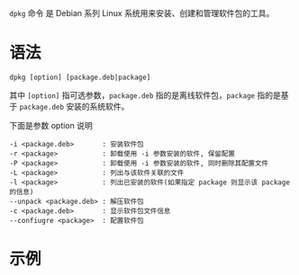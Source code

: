 `dpkg` 命令 是 Debian 系列 Linux 系统用来安装、创建和管理软件包的工具。

# 语法

```
dpkg [option] [package.deb|package]
```

其中 `[option]` 指可选参数，`package.deb` 指的是离线软件包，`package` 指的是基于 `package.deb` 安装的系统软件。

下面是参数 option 说明

```
-i <package.deb>       : 安装软件包
-r <package>           : 卸载使用 -i 参数安装的软件, 保留配置
-P <package>           : 卸载使用 -i 参数安装的软件, 同时删除其配置文件
-L <package>           : 列出与该软件关联的文件
-l <package>           : 列出已安装的软件(如果指定 package 则显示该 package 的信息)
--unpack <package.deb> : 解压软件包
-c <package.deb>       : 显示软件包文件信息
--confiugre <package>  : 配置软件包
```

# 示例

